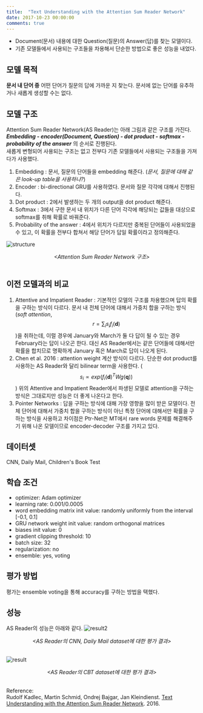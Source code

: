 ```yaml
---
title:  "Text Understanding with the Attention Sum Reader Network"
date: 2017-10-23 00:00:00
comments: true
---
```


- Document(문서) 내용에 대한 Question(질문)의 Answer(답)를 찾는 모델이다.
- 기존 모델들에서 사용되는 구조들을 차용해서 단순한 방법으로 좋은 성능을 내었다.

## 모델 목적
**문서 내 단어 중** 어떤 단어가 질문의 답에 가까운 지 찾는다. 문서에 없는 단어를 유추하거나 새롭게 생성할 수는 없다.

## 모델 구조
Attention Sum Reader Network(AS Reader)는 아래 그림과 같은 구조를 가진다. <br>
***Embedding - encoder(Document, Question) - dot product - softmax - probability of the answer*** 의 순서로 진행된다. <br>
새롭게 변형되어 사용되는 구조는 없고 전부다 기존 모델들에서 사용되는 구조들을 가져다가 사용했다. <br>
1) Embedding : 문서, 질문의 단어들을 embedding 해준다. (*문서, 질문에 대해 같은 look-up table을 사용하나?*) <br>
2) Encoder : bi-directional GRU를 사용하였다. 문서와 질문 각각에 대해서 진행된다. <br>
3) Dot product : 2에서 발생하는 두 개의 output을 dot product 해준다. <br>
4) Softmax : 3에서 구한 문서 내 위치가 다른 단어 각각에 해당되는 값들을 대상으로 softmax를 취해 확률로 바꿔준다. <br>
5) Probability of the answer : 4에서 위치가 다르지만 중복된 단어들이 사용되었을 수 있고, 이 확률을 전부다 합쳐서 해당 단어가 답일 확률이라고 정의해준다. <br>

![structure](https://whikwon.github.io/images/NLP_attentionsum_structure.png) <br>
<center> <i> &lt;Attention Sum Reader Network 구조&gt;</i> </center> <br>

## 이전 모델과의 비교
1) Attentive and Impatient Reader : 기본적인 모델의 구조를 차용했으며 답의 확률을 구하는 방식이 다르다. 문서 내 전체 단어에 대해서 가중치 합을 구하는 방식(*soft attention*, $$r = \sum_i s_i f_i(\textbf{d})$$)을 취하는데, 이럴 경우에 January와 March가 둘 다 답이 될 수 있는 경우 February라는 답이 나오곤 한다. 대신 AS Reader에서는 같은 단어들에 대해서만 확률을 합치므로 명확하게 January 혹은 March로
답이 나오게 된다. <br>
2) Chen et al. 2016 : attention weight 계산 방식이 다르다. 단순한 dot product를 사용하는 AS Reader와 달리 bilinear term을 사용한다. ($$s_i \propto exp(f_i(\textbf{d})^T W g(\textbf{q}))$$)
위의 Attentive and Impatient Reader에서 파생된 모델로 attention을 구하는 방식은 그대로지만 성능은 더 좋게 나온다고 한다. <br>
3) Pointer Networks : 답을 구하는 방식에 대해 가장 영향을 많이 받은 모델이다. 전체 단어에 대해서 가중치 합을 구하는 방식이 아닌 특정 단어에 대해서만 확률을 구하는 방식을 사용하고
차이점은 Ptr-Net은 MT에서 rare words 문제를 해결해주기 위해 나온 모델이므로 encoder-decoder 구조를 가지고 있다.

## 데이터셋
CNN, Daily Mail, Children's Book Test

## 학습 조건
- optimizer: Adam optimizer
- learning rate: 0.001/0.0005
- word embedding matrix init value: randomly uniformly from the interval [-0.1, 0.1]
- GRU network weight init value: random orthogonal matrices
- biases init value: 0
- gradient clipping threshold: 10
- batch size: 32
- regularization: no
- ensemble: yes, voting

## 평가 방법
평가는 ensemble voting을 통해 accuracy를 구하는 방법을 택했다.

## 성능
AS Reader의 성능은 아래와 같다.
![result2](https://whikwon.github.io/images/NLP_attentionsum_result2.png) <br>
<center> <i> &lt;AS Reader의 CNN, Daily Mail dataset에 대한 평가 결과&gt;</i> </center> <br>

![result](https://whikwon.github.io/images/NLP_attentionsum_result.png) <br>
<center> <i> &lt;AS Reader의 CBT dataset에 대한 평가 결과&gt;</i> </center> <br>


Reference: <br>
Rudolf Kadlec, Martin Schmid, Ondrej Bajgar, Jan Kleindienst. [Text Understanding with the Attention Sum Reader Network](https://arxiv.org/pdf/1603.01547). 2016.
